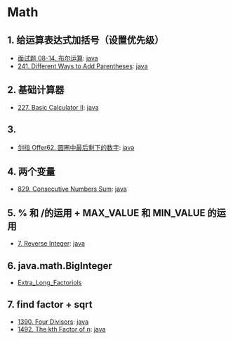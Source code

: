 # Math

## 1. 给运算表达式加括号（设置优先级）

- [面试题 08-14. 布尔运算](https://leetcode-cn.com/problems/boolean-evaluation-lcci/):
  [java](/力扣/面试题08-14_布尔运算.java)
- [241. Different Ways to Add Parentheses](https://leetcode.com/problems/different-ways-to-add-parentheses/):
  [java](/solution_java/0241_Different_Ways_to_Add_Parentheses.java)

## 2. 基础计算器

- [227. Basic Calculator II](https://leetcode.com/problems/basic-calculator-ii/):
  [java](/solution_java/0227_Basic_Calculator_II.md)

## 3.

- [剑指 Offer62. 圆圈中最后剩下的数字](https://leetcode-cn.com/problems/yuan-quan-zhong-zui-hou-sheng-xia-de-shu-zi-lcof/):
  [java](/力扣/剑指Offer62_圆圈中最后剩下的数字.md)

## 4. 两个变量

- [829. Consecutive Numbers Sum](https://leetcode.com/problems/consecutive-numbers-sum/):
  [java](/solution_java/0829_Consecutive_Numbers_Sum.md)

## 5. % 和 /的运用 + MAX_VALUE 和 MIN_VALUE 的运用

- [7. Reverse Integer](https://leetcode.com/problems/reverse-integer/):
  [java](/solution_java/0007_Reverse_Integer.md)

## 6. java.math.BigInteger

- [Extra_Long_Factoriols](/solution_java/Extra_Long_Factoriols.md)

## 7. find factor + sqrt

- [1390. Four Divisors](https://leetcode.com/problems/four-divisors/):
  [java](/solution_java/1390_Four_Divisors.md)
- [1492. The kth Factor of n](https://leetcode.com/problems/the-kth-factor-of-n/):
  [java](/solution_java/1492_The_kth_Factor_of_n.md)
